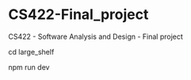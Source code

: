 # CS422-Final_project

CS422 - Software Analysis and Design - Final project

cd large_shelf

npm run dev
